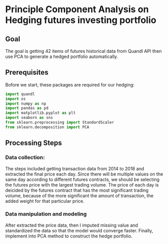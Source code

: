 # Principle Component Analysis on Hedging futures investing portfolio

## Goal
The goal is getting 42 items of futures historical data from Quandl API then use PCA to generate a hedged portfolio automatically.  

## Prerequisites
Bofore we start, these packages are required for our hedging:
```Python
import quandl
import os
import numpy as np
import pandas as pd
import matplotlib.pyplot as plt
import seaborn as sns
from sklearn.preprocessing import StandardScaler
from sklearn.decomposition import PCA
```
## Processing Steps
### Data collection:
The steps included getting transaction data from 2014 to 2018 and extracted the final price each day. Since there will be multiple values on the same day according to different futures contracts, we should be selecting the futures price with the largest trading volume. The price of each day is deicided by the futures contract that has the most significant trading volume, because of the more significant the amount of transaction, the added weight for that particular price. 

### Data manipulation and modeling
After extracted the price data, then I imputed missing value and standardized the data so that the model would converge faster. Finally, implement into PCA method to construct the hedge portfolio.
